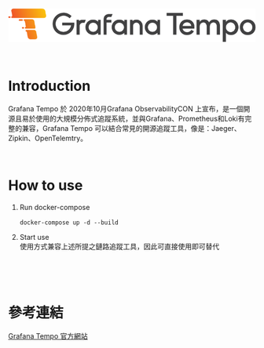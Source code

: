<br>
<img src='img/logo.png' style="display:block; margin:auto">

<br>
<br>

# Introduction
Grafana Tempo 於 2020年10月Grafana ObservabilityCON 上宣布，是一個開源且易於使用的大規模分佈式追蹤系統，並與Grafana、Prometheus和Loki有完整的兼容，Grafana Tempo 可以結合常見的開源追蹤工具，像是：Jaeger、Zipkin、OpenTelemtry。

<br>

# How to use
1. Run docker-compose
    ```
    docker-compose up -d --build
    ```
2. Start use  
    使用方式兼容上述所提之鏈路追蹤工具，因此可直接使用即可替代

<br>
<br>
<br>

# 參考連結
[Grafana Tempo 官方網站](https://grafana.com/oss/tempo/)